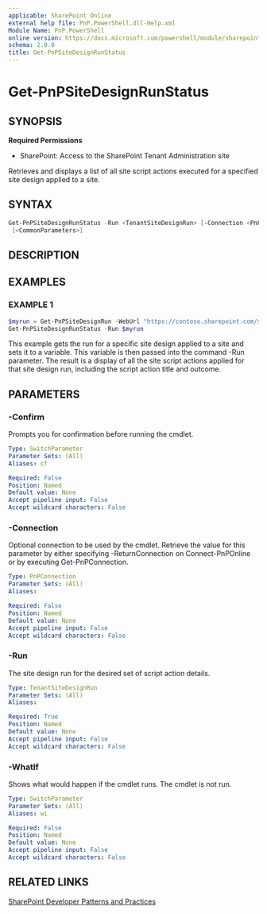 ```yaml
---
applicable: SharePoint Online
external help file: PnP.PowerShell.dll-Help.xml
Module Name: PnP.PowerShell
online version: https://docs.microsoft.com/powershell/module/sharepoint-pnp/get-pnpsitedesignrunstatus
schema: 2.0.0
title: Get-PnPSiteDesignRunStatus
---
```


# Get-PnPSiteDesignRunStatus

## SYNOPSIS

**Required Permissions**

* SharePoint: Access to the SharePoint Tenant Administration site

Retrieves and displays a list of all site script actions executed for a specified site design applied to a site.

## SYNTAX

```powershell
Get-PnPSiteDesignRunStatus -Run <TenantSiteDesignRun> [-Connection <PnPConnection>] [-WhatIf] [-Confirm]
 [<CommonParameters>]
```

## DESCRIPTION

## EXAMPLES

### EXAMPLE 1
```powershell
$myrun = Get-PnPSiteDesignRun -WebUrl "https://contoso.sharepoint.com/sites/project-playbook" -SiteDesignId cefd782e-sean-4814-a68a-b33b116c302f
Get-PnPSiteDesignRunStatus -Run $myrun
```

This example gets the run for a specific site design applied to a site and sets it to a variable. This variable is then passed into the command -Run parameter. The result is a display of all the site script actions applied for that site design run, including the script action title and outcome. 

## PARAMETERS

### -Confirm
Prompts you for confirmation before running the cmdlet.

```yaml
Type: SwitchParameter
Parameter Sets: (All)
Aliases: cf

Required: False
Position: Named
Default value: None
Accept pipeline input: False
Accept wildcard characters: False
```

### -Connection
Optional connection to be used by the cmdlet. Retrieve the value for this parameter by either specifying -ReturnConnection on Connect-PnPOnline or by executing Get-PnPConnection.

```yaml
Type: PnPConnection
Parameter Sets: (All)
Aliases:

Required: False
Position: Named
Default value: None
Accept pipeline input: False
Accept wildcard characters: False
```

### -Run
The site design run for the desired set of script action details.

```yaml
Type: TenantSiteDesignRun
Parameter Sets: (All)
Aliases:

Required: True
Position: Named
Default value: None
Accept pipeline input: False
Accept wildcard characters: False
```

### -WhatIf
Shows what would happen if the cmdlet runs. The cmdlet is not run.

```yaml
Type: SwitchParameter
Parameter Sets: (All)
Aliases: wi

Required: False
Position: Named
Default value: None
Accept pipeline input: False
Accept wildcard characters: False
```

## RELATED LINKS

[SharePoint Developer Patterns and Practices](https://aka.ms/sppnp)